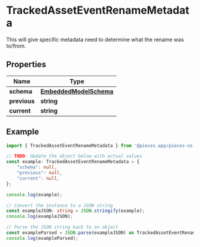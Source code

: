 
# TrackedAssetEventRenameMetadata

This will give specific metadata need to determine what the rename was to/from.

## Properties

Name | Type
------------ | -------------
**schema** | [**EmbeddedModelSchema**](EmbeddedModelSchema)
**previous** | **string**
**current** | **string**

## Example

```typescript
import { TrackedAssetEventRenameMetadata } from '@pieces.app/pieces-os-client';

// TODO: Update the object below with actual values
const example: TrackedAssetEventRenameMetadata = {
    "schema": null,
    "previous": null,
    "current": null,
};

console.log(example);

// Convert the instance to a JSON string
const exampleJSON: string = JSON.stringify(example);
console.log(exampleJSON);

// Parse the JSON string back to an object
const exampleParsed = JSON.parse(exampleJSON) as TrackedAssetEventRenameMetadata;
console.log(exampleParsed);
```


